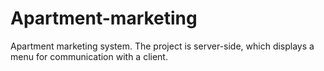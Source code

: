 # Apartment-marketing
Apartment marketing system. The project is server-side, which displays a menu for communication with a client.
